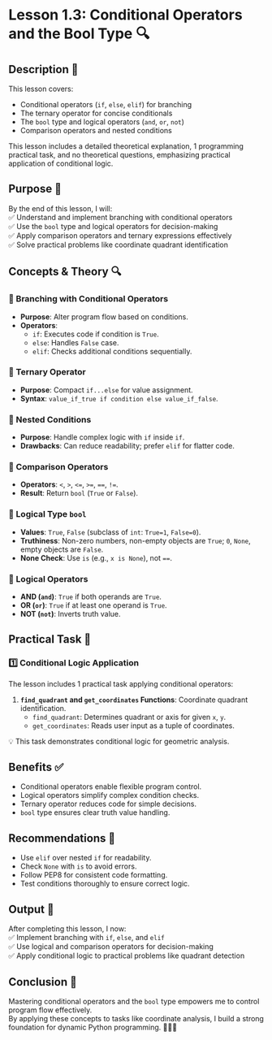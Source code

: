 # Lesson 1.3: Conditional Operators and the Bool Type 🔍

## Description 📝

This lesson covers:

-   Conditional operators (`if`, `else`, `elif`) for branching
-   The ternary operator for concise conditionals
-   The `bool` type and logical operators (`and`, `or`, `not`)
-   Comparison operators and nested conditions

This lesson includes a detailed theoretical explanation, 1 programming practical task, and no theoretical questions, emphasizing practical application of conditional logic.

## Purpose 🎯

By the end of this lesson, I will:  
✅ Understand and implement branching with conditional operators  
✅ Use the `bool` type and logical operators for decision-making  
✅ Apply comparison operators and ternary expressions effectively  
✅ Solve practical problems like coordinate quadrant identification

## Concepts & Theory 🔍

### 🔹 Branching with Conditional Operators

-   **Purpose**: Alter program flow based on conditions.
-   **Operators**:
    -   `if`: Executes code if condition is `True`.
    -   `else`: Handles `False` case.
    -   `elif`: Checks additional conditions sequentially.

### 🔹 Ternary Operator

-   **Purpose**: Compact `if...else` for value assignment.
-   **Syntax**: `value_if_true if condition else value_if_false`.

### 🔹 Nested Conditions

-   **Purpose**: Handle complex logic with `if` inside `if`.
-   **Drawbacks**: Can reduce readability; prefer `elif` for flatter code.

### 🔹 Comparison Operators

-   **Operators**: `<`, `>`, `<=`, `>=`, `==`, `!=`.
-   **Result**: Return `bool` (`True` or `False`).

### 🔹 Logical Type `bool`

-   **Values**: `True`, `False` (subclass of `int`: `True=1`, `False=0`).
-   **Truthiness**: Non-zero numbers, non-empty objects are `True`; `0`, `None`, empty objects are `False`.
-   **None Check**: Use `is` (e.g., `x is None`), not `==`.

### 🔹 Logical Operators

-   **AND (`and`)**: `True` if both operands are `True`.
-   **OR (`or`)**: `True` if at least one operand is `True`.
-   **NOT (`not`)**: Inverts truth value.

## Practical Task 🧪

### 1️⃣ **Conditional Logic Application**

The lesson includes 1 practical task applying conditional operators:

1. **`find_quadrant` and `get_coordinates` Functions**: Coordinate quadrant identification.
    - `find_quadrant`: Determines quadrant or axis for given `x`, `y`.
    - `get_coordinates`: Reads user input as a tuple of coordinates.

💡 This task demonstrates conditional logic for geometric analysis.

## Benefits ✅

-   Conditional operators enable flexible program control.
-   Logical operators simplify complex condition checks.
-   Ternary operator reduces code for simple decisions.
-   `bool` type ensures clear truth value handling.

## Recommendations 📌

-   Use `elif` over nested `if` for readability.
-   Check `None` with `is` to avoid errors.
-   Follow PEP8 for consistent code formatting.
-   Test conditions thoroughly to ensure correct logic.

## Output 📜

After completing this lesson, I now:  
✅ Implement branching with `if`, `else`, and `elif`  
✅ Use logical and comparison operators for decision-making  
✅ Apply conditional logic to practical problems like quadrant detection

## Conclusion 🚀

Mastering conditional operators and the `bool` type empowers me to control program flow effectively.  
By applying these concepts to tasks like coordinate analysis, I build a strong foundation for dynamic Python programming. 🧑‍💻✨
